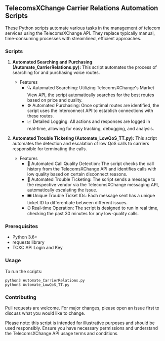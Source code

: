 ## TelecomsXChange Carrier Relations Automation Scripts

These Python scripts automate various tasks in the management of telecom services using the TelecomsXChange API. They replace typically manual, time-consuming processes with streamlined, efficient approaches.

### Scripts

1. **Automated Searching and Purchasing (Automate_CarrierRelations.py):** This script automates the process of searching for and purchasing voice routes.

    - Features
        - 🔍 Automated Searching: Utilizing TelecomsXChange's Market View API, the script automatically searches for the best routes based on price and quality.
        - ⚙️ Automated Purchasing: Once optimal routes are identified, the script uses the Interconnect API to establish connections with these routes.
        - 📈 Detailed Logging: All actions and responses are logged in real-time, allowing for easy tracking, debugging, and analysis.

2. **Automated Trouble Ticketing (Automate_LowQoS_TT.py):** This script automates the detection and escalation of low QoS calls to carriers responsible for terminating the calls.

    - Features
        - 🚫 Automated Call Quality Detection: The script checks the call history from the TelecomsXChange API and identifies calls with low quality based on certain disconnect reasons.
        - 📨 Automated Trouble Ticketing: The script sends a message to the respective vendor via the TelecomsXChange messaging API, automatically escalating the issue.
        - 🎟 Unique Trouble Ticket IDs: Each message sent has a unique ticket ID to differentiate between different issues.
        - ⏰ Real-time Operation: The script is designed to run in real time, checking the past 30 minutes for any low-quality calls.

### Prerequisites

- Python 3.6+
- requests library
- TCXC API Login and Key 

### Usage

To run the scripts:

```shell
python3 Automate_CarrierRelations.py
python3 Automate_LowQoS_TT.py
```

### Contributing

Pull requests are welcome. For major changes, please open an issue first to discuss what you would like to change.


Please note: this script is intended for illustrative purposes and should be used responsibly. Ensure you have necessary permissions and understand the TelecomsXChange API usage terms and conditions.
